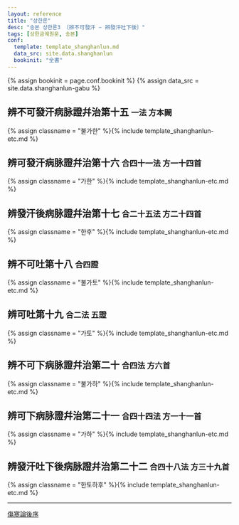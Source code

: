 ```yaml
---
layout: reference
title: "상한론"
desc: "송본 상한론3 〔辨不可發汗 ∽ 辨發汗吐下後〕"
tags: [상한금궤원문, 송본]
conf:
  template: template_shanghanlun.md
  data_src: site.data.shanghanlun
  bookinit: "全書"
---
```


{% assign bookinit = page.conf.bookinit %}
{% assign data_src = site.data.shanghanlun-gabu %}

## 辨不可發汗病脉證幷治第十五 <small>一法 方本闕</small>

{% assign classname = "불가한" %}{% include template_shanghanlun-etc.md %}

## 辨可發汗病脉證幷治第十六 <small>合四十一法 方一十四首</small>

{% assign classname = "가한" %}{% include template_shanghanlun-etc.md %}

## 辨發汗後病脉證幷治第十七 <small>合二十五法 方二十四首</small>

{% assign classname = "한후" %}{% include template_shanghanlun-etc.md %}

## 辨不可吐第十八 <small>合四證</small>

{% assign classname = "불가토" %}{% include template_shanghanlun-etc.md %}

## 辨可吐第十九 <small>合二法 五證</small>

{% assign classname = "가토" %}{% include template_shanghanlun-etc.md %}

## 辨不可下病脉證幷治第二十 <small>合四法 方六首</small>

{% assign classname = "불가하" %}{% include template_shanghanlun-etc.md %}

## 辨可下病脉證幷治第二十一 <small>合四十四法 方一十一首</small>

{% assign classname = "가하" %}{% include template_shanghanlun-etc.md %}

## 辨發汗吐下後病脉證幷治第二十二 <small>合四十八法 方三十九首</small>

{% assign classname = "한토하후" %}{% include template_shanghanlun-etc.md %}

***

[傷寒論後序]({{site.baseurl}}/reference/Books/Sinipets/상한론_후서)
